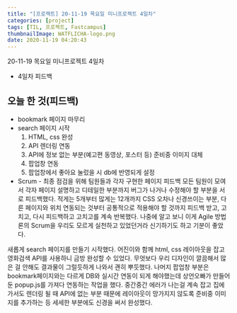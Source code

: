 ```yaml
---
title: "[프로젝트] 20-11-19 목요일 미니프로젝트 4일차"
categories: [project]
tags: [TIL, 프로젝트, Fastcampus]
thumbnailImage: WATFLICHA-logo.png
date: 2020-11-19 04:20:43
---
```


<!-- more -->
20-11-19 목요일 미니프로젝트 4일차
- 4일차 피드백
<!-- excerpt -->

## 오늘 한 것(피드백)

- bookmark 페이지 마무리
- search 페이지 시작
  1. HTML, css 완성
  2. API 렌더링 연동
  3. API에 정보 없는 부분(예고편 동영상, 포스터 등) 준비중 이미지 대체
  4. 팝업창 연동
  5. 팝업창에서 좋아요 눌렀을 시 db에 반영되게 설정
- Scrum - 최종 점검을 위해 팀원들과 각자 구현한 페이지 피드백
  모든 팀원이 모여서 각자 페이지 설명하고 디테일한 부분까지 버그가 나거나 수정해야 할 부분을 서로 피드백했다. 적게는 5개부터 많게는 12개까지 CSS 오차나 신경쓰이는 부분, 다른 페이지와 위치 연동되는 것부터 공통적으로 적용해야 할 것까지 피드백 받고, 고치고, 다시 피드백하고 고치고를 계속 반복했다. 나중에 알고 보니 이게 Agile 방법론의 Scrum을 우리도 모르게 실천하고 있었던거라 신기하기도 하고 기분이 좋았다.

새롭게 search 페이지를 만들기 시작했다. 어진이와 함께 html, css 레이아웃을 잡고 영화검색 API를 사용하니 금방 완성할 수 있었다. 무엇보다 우리 디자인이 깔끔해서 많은 걸 안해도 결과물이 그럴듯하게 나와서 괜히 뿌듯했다. 나머지 팝업창 부분은 bookmark페이지와는 다르게 DB와 실시간 연동이 되게 해야했는데 상언오빠가 만들어둔 popup.js를 가져다 연동하는 작업을 했다. 중간중간 에러가 나는걸 계속 잡고 집에 가서도 렌더링 될 때 API에 없는 부분 때문에 레이아웃이 망가지지 않도록 준비중 이미지를 추가하는 등 세세한 부분에도 신경을 써서 완성했다.